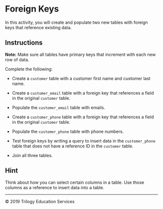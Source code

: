 # Foreign Keys 

In this activity, you will create and populate two new tables with foreign keys that reference existing data.

## Instructions

**Note:** Make sure all tables have primary keys that increment with each new row of data.

Complete the following: 

* Create a `customer` table with a customer first name and customer last name.

* Create a `customer_email` table with a foreign key that references a field in the original `customer` table.

* Populate the `customer_email` table with emails.

* Create a `customer_phone` table with a foreign key that references a field in the original `customer` table.

* Populate the `customer_phone` table with phone numbers.

* Test foreign keys by writing a query to insert data in the `customer_phone` table that does not have a reference ID in the `customer` table.

* Join all three tables.


## Hint

Think about how you can select certain columns in a table. Use those columns as a reference to insert data into a table.

- - - 

© 2019 Trilogy Education Services
